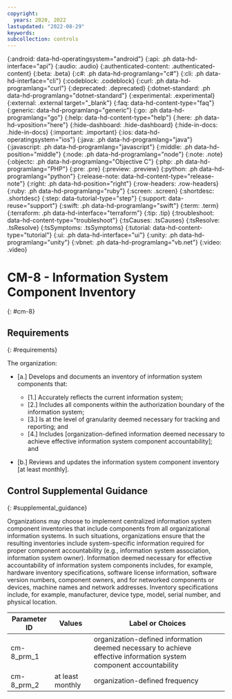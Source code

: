```yaml
---
copyright:
  years: 2020, 2022
lastupdated: "2022-08-29"
keywords: 
subcollection: controls
---
```



{:android: data-hd-operatingsystem="android"}
{:api: .ph data-hd-interface="api"}
{:audio: .audio}
{:authenticated-content: .authenticated-content}
{:beta: .beta}
{:c#: .ph data-hd-programlang="c#"}
{:cli: .ph data-hd-interface="cli"}
{:codeblock: .codeblock}
{:curl: .ph data-hd-programlang="curl"}
{:deprecated: .deprecated}
{:dotnet-standard: .ph data-hd-programlang="dotnet-standard"}
{:experimental: .experimental}
{:external: .external target="_blank"}
{:faq: data-hd-content-type="faq"}
{:generic: data-hd-programlang="generic"}
{:go: .ph data-hd-programlang="go"}
{:help: data-hd-content-type="help"}
{:here: .ph data-hd-vposition="here"}
{:hide-dashboard: .hide-dashboard}
{:hide-in-docs: .hide-in-docs}
{:important: .important}
{:ios: data-hd-operatingsystem="ios"}
{:java: .ph data-hd-programlang="java"}
{:javascript: .ph data-hd-programlang="javascript"}
{:middle: .ph data-hd-position="middle"}
{:node: .ph data-hd-programlang="node"}
{:note: .note}
{:objectc: .ph data-hd-programlang="Objective C"}
{:php: .ph data-hd-programlang="PHP"}
{:pre: .pre}
{:preview: .preview}
{:python: .ph data-hd-programlang="python"}
{:release-note: data-hd-content-type="release-note"}
{:right: .ph data-hd-position="right"}
{:row-headers: .row-headers}
{:ruby: .ph data-hd-programlang="ruby"}
{:screen: .screen}
{:shortdesc: .shortdesc}
{:step: data-tutorial-type="step"}
{:support: data-reuse="support"}
{:swift: .ph data-hd-programlang="swift"}
{:term: .term}
{:terraform: .ph data-hd-interface="terraform"}
{:tip: .tip}
{:troubleshoot: data-hd-content-type="troubleshoot"}
{:tsCauses: .tsCauses}
{:tsResolve: .tsResolve}
{:tsSymptoms: .tsSymptoms}
{:tutorial: data-hd-content-type="tutorial"}
{:ui: .ph data-hd-interface="ui"}
{:unity: .ph data-hd-programlang="unity"}
{:vbnet: .ph data-hd-programlang="vb.net"}
{:video: .video}


# CM-8 - Information System Component Inventory
{: #cm-8}

## Requirements
{: #requirements}

The organization:

- \[a.\] Develops and documents an inventory of information system components that:

  - \[1.\] Accurately reflects the current information system;
  - \[2.\] Includes all components within the authorization boundary of the information system;
  - \[3.\] Is at the level of granularity deemed necessary for tracking and reporting; and
  - \[4.\] Includes [organization-defined information deemed necessary to achieve effective information system component accountability]; and

- \[b.\] Reviews and updates the information system component inventory [at least monthly].

## Control Supplemental Guidance
{: #supplemental_guidance}

Organizations may choose to implement centralized information system component inventories that include components from all organizational information systems. In such situations, organizations ensure that the resulting inventories include system-specific information required for proper component accountability (e.g., information system association, information system owner). Information deemed necessary for effective accountability of information system components includes, for example, hardware inventory specifications, software license information, software version numbers, component owners, and for networked components or devices, machine names and network addresses. Inventory specifications include, for example, manufacturer, device type, model, serial number, and physical location.

| Parameter ID | Values | Label or Choices |
|---|---|---|
| cm-8_prm_1 |  | organization-defined information deemed necessary to achieve effective information system component accountability |
| cm-8_prm_2 | at least monthly | organization-defined frequency |